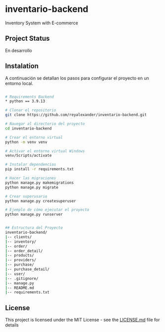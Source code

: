 # inventario-backend
Inventory System with E-commerce

## Project Status

En desarrollo

## Instalation

A continuación se detallan los pasos para configurar el proyecto en un entorno local.

```bash

# Requirements Backend
* python == 3.9.13

# Clonar el repositorio
git clone https://github.com/reyalexander/inventario-backend.git

# Navegar al directorio del proyecto
cd inventario-backend

# Crear el entorno virtual
python -m venv venv

# Activar el entorno virtual Windows
venv/Scripts/activate

# Instalar dependencias
pip install -r requirements.txt

# Hacer las migraciones
python manage.py makemigrations
python manage.py migrate

# Crear superusario
python manage.py createsuperuser

# Ejemplo de cómo ejecutar el proyecto
python manage.py runserver


## Estructura del Proyecto
inventario-backend/
|-- clients/
|-- inventory/
|-- order/
|-- order_detail/
|-- products/
|-- providers/
|-- purchase/
|-- purchase_detail/
|-- user/
|-- .gitignore/
|-- manage.py
|-- README.md
|-- requirements.txt

```

## License
This project is licensed under the MIT License - see the [LICENSE.md](LICENSE) file for details